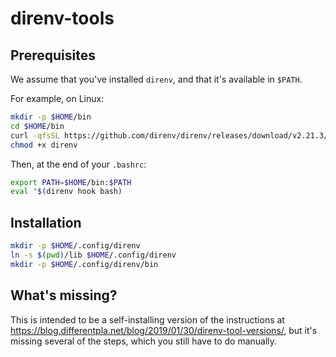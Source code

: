# direnv-tools

## Prerequisites

We assume that you've installed `direnv`, and that it's available in `$PATH`.

For example, on Linux:

```bash
mkdir -p $HOME/bin
cd $HOME/bin
curl -qfsSL https://github.com/direnv/direnv/releases/download/v2.21.3/direnv.linux-amd64 -o direnv
chmod +x direnv
```

Then, at the end of your `.bashrc`:

```bash
export PATH=$HOME/bin:$PATH
eval "$(direnv hook bash)
```

## Installation

```bash
mkdir -p $HOME/.config/direnv
ln -s $(pwd)/lib $HOME/.config/direnv
mkdir -p $HOME/.config/direnv/bin
```

## What's missing?

This is intended to be a self-installing version of the instructions at https://blog.differentpla.net/blog/2019/01/30/direnv-tool-versions/, but it's missing several of the steps, which you still have to do manually.
